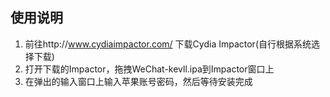 ## 使用说明

1. 前往http://www.cydiaimpactor.com/ 下载Cydia Impactor(自行根据系统选择下载)
2. 打开下载的Impactor，拖拽WeChat-kevll.ipa到Impactor窗口上
3. 在弹出的输入窗口上输入苹果账号密码，然后等待安装完成